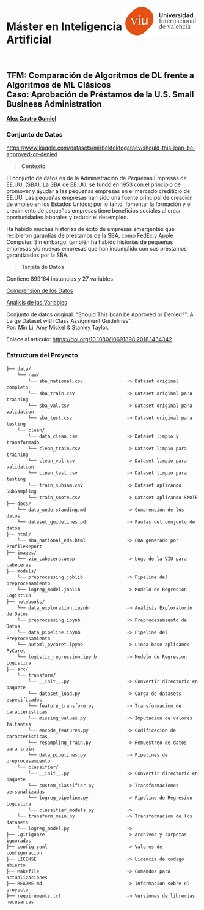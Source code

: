 <img align="right" src="images/viu_cabecera.webp" width="200px">

# Máster en Inteligencia Artificial <br><br>

## TFM: Comparación de Algoritmos de DL frente a Algoritmos de ML Clásicos <br> Caso: Aprobación de Préstamos de la U.S. Small Business Administration

[**Alex Castro Gumiel**](https://www.linkedin.com/in/alex-castro-gumiel/)

### Conjunto de Datos

https://www.kaggle.com/datasets/mirbektoktogaraev/should-this-loan-be-approved-or-denied

> **Contexto**

El conjunto de datos es de la Administración de Pequeñas Empresas de EE.UU. (SBA). La SBA de EE.UU. se fundó en 1953 con el principio de promover y ayudar a las pequeñas empresas en el mercado crediticio de EE.UU. Las pequeñas empresas han sido una fuente principal de creación de empleo en los Estados Unidos; por lo tanto, fomentar la formación y el crecimiento de pequeñas empresas tiene beneficios sociales al crear oportunidades laborales y reducir el desempleo.

Ha habido muchas historias de éxito de empresas emergentes que recibieron garantías de préstamos de la SBA, como FedEx y Apple Computer. Sin embargo, también ha habido historias de pequeñas empresas y/o nuevas empresas que han incumplido con sus préstamos garantizados por la SBA.

> **Tarjeta de Datos**

Contiene 899164 instancias y 27 variables.

[Comprensión de los Datos](docs/data_understanding.md)

[Análisis de las Variables](html/sba_national_eda.html)

Conjunto de datos original: "Should This Loan be Approved or Denied?”: A Large Dataset with Class Assignment Guidelines". <br> Por: Min Li, Amy Mickel & Stanley Taylor.

Enlace al artículo: https://doi.org/10.1080/10691898.2018.1434342

### Estructura del Proyecto

    ├── data/
        └── raw/
            └── sba_national.csv                -> Dataset original completo
            └── sba_train.csv                   -> Dataset original para training
            └── sba_val.csv                     -> Dataset original para validation
            └── sba_test.csv                    -> Dataset original para testing
        └── clean/
            └── data_clean.csv                  -> Dataset limpio y transformado
            └── clean_train.csv                 -> Dataset limpio para training
            └── clean_val.csv                   -> Dataset limpio para validation
            └── clean_test.csv                  -> Dataset limpio para testing
            └── train_subsam.csv                -> Dataset aplicando SubSampling
            └── train_smote.csv                 -> Dataset aplicando SMOTE
    ├── docs/
        └── data_understanding.md               -> Comprensión de los datos
        └── dataset_guidelines.pdf              -> Pautas del conjunto de datos
    ├── html/
        └── sba_national_eda.html               -> EDA generado por ProfileReport
    ├── images/
        └── viu_cabecera.webp                   -> Logo de la VIU para cabeceras
    ├── models/
        └── preprocessing.joblib                -> Pipeline del preprocesamiento
        └── logreg_model.joblib                 -> Modelo de Regresion Logistica
    ├── notebooks/
        └── data_exploration.ipynb              -> Análisis Exploratorio de Datos
        └── preprocessing.ipynb                 -> Preprocesamiento de Datos
        └── data_pipeline.ipynb                 -> Pipeline del Preprocesamiento
        └── automl_pycaret.ipynb                -> Linea base aplicando PyCaret
        └── logistic_regression.ipynb           -> Modelo de Regresion Logistica
    ├── src/
        └── transform/
            └── __init__.py                     -> Convertir directorio en paquete
            └── dataset_load.py                 -> Carga de datasets especificados
            └── feature_transform.py            -> Transformacion de caracteristicas
            └── missing_values.py               -> Imputacion de valores faltantes
            └── encode_features.py              -> Codificacion de caracteristicas
            └── resampling_train.py             -> Remuestreo de datos para train
            └── data_pipelines.py               -> Pipelines de preprocesamiento
        └── classifier/
            └── __init__.py                     -> Convertir directorio en paquete
            └── custom_classifier.py            -> Transformaciones personalizadas
            └── logreg_pipeline.py              -> Pipeline de Regresion Logistica
            └── classifier_models.py            -> 
        └── transform_main.py                   -> Transformacion de los datasets
        └── logreg_model.py                     -> 
    ├── .gitignore                              -> Archivos y carpetas ignorados
    ├── config.yaml                             -> Valores de configuracion
    ├── LICENSE                                 -> Licencia de codigo abierto
    ├── Makefile                                -> Comandos para actualizaciones
    ├── README.md                               -> Informacion sobre el proyecto
    ├── requirements.txt                        -> Versiones de librerias necesarias

<!-- ```
$ python3 -m venv venv
$ source venv/bin/activate
$ pip install -r requirements.txt
``` -->
<!-- # . /opt/anaconda3/bin/activate && conda activate /Users/zorromac/.conda/envs/Master_IA -->
